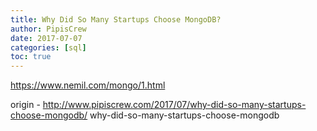 ```yaml
---
title: Why Did So Many Startups Choose MongoDB?
author: PipisCrew
date: 2017-07-07
categories: [sql]
toc: true
---
```


https://www.nemil.com/mongo/1.html

origin - http://www.pipiscrew.com/2017/07/why-did-so-many-startups-choose-mongodb/ why-did-so-many-startups-choose-mongodb
